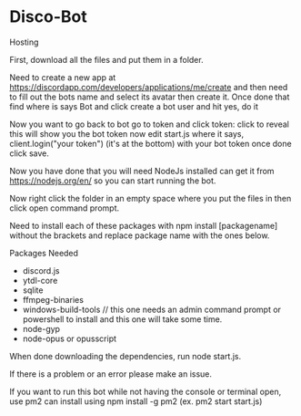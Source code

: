 # Disco-Bot

Hosting

First, download all the files and put them in a folder.

Need to create a new app at https://discordapp.com/developers/applications/me/create and then need to fill out the bots name and select its avatar then create it. Once done that find where is says Bot and click create a bot user and hit yes, do it

Now you want to go back to bot go to token and click token: click to reveal this will show you the bot token now edit start.js where it says, client.login("your token") (it's at the bottom) with your bot token once done click save.

Now you have done that you will need NodeJs installed can get it from https://nodejs.org/en/ so you can start running the bot.

Now right click the folder in an empty space where you put the files in then click open command prompt.

Need to install each of these packages with npm install [packagename] without the brackets and replace package name with the ones below.

Packages Needed

- discord.js
- ytdl-core
- sqlite
- ffmpeg-binaries
- windows-build-tools // this one needs an admin command prompt or powershell to install and this one will take some time.
- node-gyp
- node-opus or opusscript

When done downloading the dependencies, run node start.js.

If there is a problem or an error please make an issue.

If you want to run this bot while not having the console or terminal open, use pm2 can install using npm install -g pm2 (ex. pm2 start start.js)
